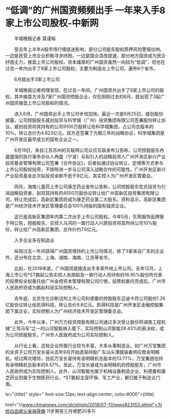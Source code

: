 # “低调”的广州国资频频出手 一年来入手8家上市公司股权-中新网

　　羊城晚报记者 莫谨榕

　　受去年上半年A股市场行情低迷影响，部分公司股东股权质押风险警报拉响。一边是民营上市企业积极寻求纾困，一边是国企混改提速，部分地方国资成为民企纾困主力，接盘上市公司股权。资本雄厚的广州国资虽然一向较为“低调”，但也在过去一年内出手了8家上市公司股权，主要为制造业上市公司，遍布6个省市。

　　6月就出手3家上市公司

　　羊城晚报记者梳理发现，在过去一年间，广州国资共出手了8家上市公司的股权，其中接盘方涉及7家广州国资控股企业，仅在刚刚过去的6月，就出现了3起广州国资接盘上市公司股权的情况。

　　进入6月，广州国资出手上市公司步伐加快。最近一次是6月25日，威创股份披露，公司控股股东威创投资与科学城（广州）投资集团有限公司签署股份转让协议，威创投资将其持有的公司9100万股转让给科学城集团，占公司总股本的10%，转让总价为4.823亿元。双方还签署了为期三年的战略协议，科学城集团是广州开发区最早成立的国有企业之一。

　　6月19日，来自江苏苏州的互联网公司众应互联发布公告称，公司控股股东冉盛盛瑞的执行事务合伙人冉盛（宁波）与拟引入的战略投资人广州开发区新兴产业投资基金管理有限公司签署《合作协议》，后者拟通过协议转让、定增等方式参与上市公司股权投资，不排除进一步与公司深入战略合作的可能性。广州开发区新兴产业投资基金此次拟投资金额不低于8亿元，其实控人为广州开发区管委会。

　　同月，海南儿童药上市公司康芝药业发布公告称，公司控股股东宏氏投资为引进战略投资者，拟将其持有的4500万股协议转让给广州高新区投资集团有限公司，转让完成后，高新区集团将成为康芝药业第二大股东。资料显示，高新区集团是广州经济技术开发区管理委员会100%持股的国有独资企业。

　　这已是高新区集团年内第二次出手上市公司股权。今年5月，东莞服饰品牌搜于特公告，控股股东、实控人马鸿的一致行动人兴原投资将其所持公司10%股份，转让给广州高新区集团，总作价约7.6亿元。

　　入手企业多在制造业

　　纵观过去一年间获得广州国资增持的上市公司情况，除了3家来自广东的企业外，还分布在北京、上海、湖南、海南、江苏等省市。

　　比如，在2018年底，广州国资就接连出手多家外地上市公司。去年12月，上海上市公司*ST鹏起公告实控人张朋起及一致行动人将持有的16.95%股份所代表的投票权全权委托给广州金控资本管理有限公司行使。投票权委托完成后，广州市人民政府将成为鹏起科技实际控制人。

　　去年底，北京生化诊断试剂上市公司利德曼的控股股东迈迪卡将公司股份1.26亿股协议转让给凯得科技，转让总价9.8亿元。凯得科技是广州开发区金融控股集团下属企业，实际控制人为广州经济技术开发区管理委员会。

　　此外，今年以来，广州万力投资控股有限公司通过多次受让股份将湖南工程机械“三驾马车”之一的山河智能纳入麾下，实际控制山河智能28.43%的表决权，成为公司控股股东，广州市人民政府成为公司实际控制人。

　　从行业上看，这些企业所属行业较为丰富，大多从事制造业。如广州万宝集团的全资子公司万宝长睿从去年9月开始逐渐持股广东汕头薄膜装备供应商金明精机。经过两次增持，目前万宝长睿持有金明精机总股本的13.77%，万宝集团也持有金明精机总股本的8.57%。至此，万宝长睿成为金明精机的控股股东，广州市人民政府成为实际控制人。此外，山河智能也属于机械设备制造企业，利德曼和康芝药业则属于生物医药行业，*ST鹏起主营环保、军工产业，都归属于制造业门类。

le="{title}" style=" font-size:12px; text-align:center; color:#000">{title}

href="//www.chinanews.com/sh/shipin/2019/07-11/news823153.shtml">为给白血病父亲捐骨髓 11岁男孩三月增肥20多斤
